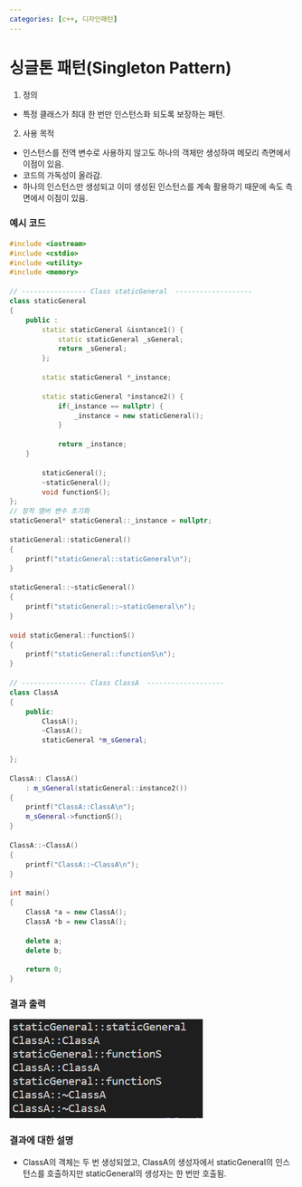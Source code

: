 ```yaml
---
categories: [c++, 디자인패턴]
---
```


# 싱글톤 패턴(Singleton Pattern)
1. 정의
  - 특정 클래스가 최대 한 번만 인스턴스화 되도록 보장하는 패턴.
2. 사용 목적
  - 인스턴스를 전역 변수로 사용하지 않고도 하나의 객체만 생성하여 메모리 측면에서 이점이 있음.
  - 코드의 가독성이 올라감.
  - 하나의 인스턴스만 생성되고 이미 생성된 인스턴스를 계속 활용하기 때문에 속도 측면에서 이점이 있음.

### 예시 코드
```cpp
#include <iostream>
#include <cstdio>
#include <utility>
#include <memory>

// ---------------- Class staticGeneral  -------------------
class staticGeneral
{
    public :
        static staticGeneral &isntance1() {
            static staticGeneral _sGeneral;
            return _sGeneral;
        };

        static staticGeneral *_instance;

        static staticGeneral *instance2() {
            if(_instance == nullptr) {
                _instance = new staticGeneral();
            }

            return _instance;
    }

        staticGeneral();
        ~staticGeneral();
        void functionS();
};
// 정적 멤버 변수 초기화
staticGeneral* staticGeneral::_instance = nullptr;

staticGeneral::staticGeneral()
{
    printf("staticGeneral::staticGeneral\n");
}

staticGeneral::~staticGeneral()
{
    printf("staticGeneral::~staticGeneral\n");
}

void staticGeneral::functionS()
{
    printf("staticGeneral::functionS\n");
}

// ---------------- Class ClassA  -------------------
class ClassA
{
    public:
        ClassA();
        ~ClassA();
        staticGeneral *m_sGeneral;
        
};

ClassA:: ClassA()
    : m_sGeneral(staticGeneral::instance2())
{
    printf("ClassA::ClassA\n");
    m_sGeneral->functionS();
}

ClassA::~ClassA()
{
    printf("ClassA::~ClassA\n");
}

int main()
{
    ClassA *a = new ClassA();
    ClassA *b = new ClassA();

    delete a;
    delete b;

    return 0;
}
```
### 결과 출력
![결과 출력](../imgaes/2023-12-04-singleton/result.PNG)

### 결과에 대한 설명
- ClassA의 객체는 두 번 생성되었고, ClassA의 생성자에서 staticGeneral의 인스턴스를 호출하지만 staticGeneral의 생성자는  한 번만 호출됨.